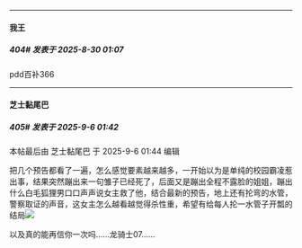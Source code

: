 ﻿
*****

####  我王  
##### 404#       发表于 2025-8-30 01:07

pdd百补366

*****

####  芝士黏尾巴  
##### 405#       发表于 2025-9-6 01:42

 本帖最后由 芝士黏尾巴 于 2025-9-6 01:44 编辑 

把几个预告都看了一遍，怎么感觉要素越来越多，一开始以为是单纯的校园霸凌惹出事，结果突然蹦出来一句雏子已经死了，后面又是蹦出全程不露脸的姐姐，蹦出什么白毛狐狸男口口声声说女主救了他，结合最新的预告，地上还有抡弯的水管，警察取证的声音，这女主怎么越看越觉得杀性重，希望有给每人抡一水管子开瓢的结局<img src="https://static.stage1st.com/image/smiley/face2017/067.png" referrerpolicy="no-referrer">

以及真的能再信你一次吗……龙骑士07……

